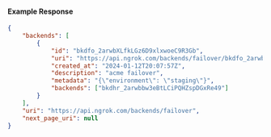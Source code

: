 <!-- Code generated for API Clients. DO NOT EDIT. -->

#### Example Response

```json
{
	"backends": [
		{
			"id": "bkdfo_2arwbXLfkLGz6D9xlxwoeC9R3Gb",
			"uri": "https://api.ngrok.com/backends/failover/bkdfo_2arwbXLfkLGz6D9xlxwoeC9R3Gb",
			"created_at": "2024-01-12T20:07:57Z",
			"description": "acme failover",
			"metadata": "{\"environment\": \"staging\"}",
			"backends": ["bkdhr_2arwbbw3eBtLCiPQHZspDGxRe49"]
		}
	],
	"uri": "https://api.ngrok.com/backends/failover",
	"next_page_uri": null
}
```
